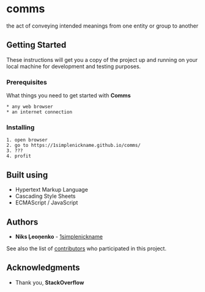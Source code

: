# comms
 the act of conveying intended meanings from one entity or group to another

## Getting Started

These instructions will get you a copy of the project up and running on your local machine for development and testing purposes.

### Prerequisites

What things you need to get started with **Comms**

```
* any web browser
* an internet connection
```

### Installing

```
1. open browser
2. go to https://1simplenickname.github.io/comms/
3. ???
4. profit
```

## Built using

* Hypertext Markup Language 
* Cascading Style Sheets
* ECMAScript / JavaScript

## Authors

* **Niks Ļeoņenko** - [1simplenickname](https://github.com/1simplenickname)

See also the list of [contributors](https://github.com/1simplenickname/comms/contributors) who participated in this project.

## Acknowledgments

* Thank you, **StackOverflow**
